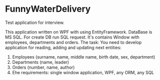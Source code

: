 # FunnyWaterDelivery
Test application for interview.

This application written on WPF with using EntityFramework. DataBase is MS SQL. For create DB run SQL request. It's contains Window with employees, departments and orders.
The task:
You need to develop application for reading, adding and updating next entities:
1. Employees (surname, name, middle name, birth date, sex, department)
2. Departments (name, leader)
3. Orders (number, name, author)
4. Еhe requirements: single window application, WPF, any ORM, any SQL
